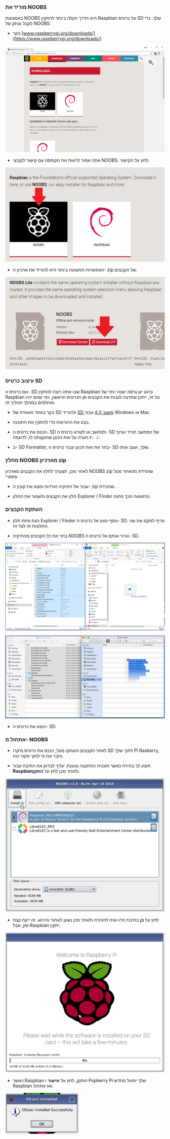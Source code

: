 ### מוריד את NOOBS

באמצעות NOOBS היא הדרך הקלה ביותר להתקין Raspbian על כרטיס SD שלך. כדי לקבל עותק של NOOBS:

+ בקר [www.raspberrypi.org/downloads/](https://www.raspberrypi.org/downloads/)

![דף הורדות](images/downloads-page.png)

+ אתה אמור לראות את הקופסה עם קישור לקובצי NOOBS. לחץ על הקישור.

![לחץ על NOOBS](images/click-noobs.png)

+ האפשרות הפשוטה ביותר היא להוריד את ארכיון ה- zip של הקבצים.

![הורד zip](images/download-zip.png)

### עיצוב כרטיס SD

אם כרטיס ה- SD שבו אתה רוצה להתקין Raspbian כרגע יש גרסה ישנה יותר של Raspbian על זה, ייתכן שתרצה לגבות את הקבצים מן הכרטיס הראשון, כפי שהם יהיו מוחלפים במהלך תהליך זה.

+ בקר באתר האגודה של SD ולהוריד [SD מעצב 4.0](https://www.sdcard.org/downloads/formatter_4/index.html) עבור Windows או Mac.

+ בצע את ההוראות כדי להתקין את התוכנה.

+ הכנס את כרטיס ה- SD למחשב או לקורא כרטיס ה- SD של המחשב הנייד וערוך הערה על אות הכונן שהוקצתה לו, לדוגמה `F: /`.

+ ב- SD Formatter, בחר את אות הכונן עבור כרטיס ה- SD שלך, ועצב אותו.

### מחלץ NOOBS מארכיון zip

לאחר מכן, תצטרך לחלץ את הקבצים מארכיון NOOBS zip שהורדת מהאתר פטל פספרי.

+ עבור אל התיקיה *הורדות* ומצא את קובץ ה- zip שהורדת.

+ חלץ את הקבצים ולשמור את החלון Explorer / Finder וכתוצאה מכך פתוח.

### העתקת הקבצים

+ כעת פתח חלון Explorer / Finder נוסף ונווט אל כרטיס ה- SD. עדיף למקם את שני החלונות זה לצד זה.

+ בחר את כל הקבצים מהתיקיה *NOOBS* וגרור אותם אל כרטיס ה- SD.

![חלונות עותק](images/copy3.png)

![מאקוס להעתיק](images/macos_copy.png)

+ הוצא את כרטיס ה- SD.

### אתחול מ- NOOBS

+ לאחר הקבצים הועתקו מעל, הכנס את כרטיס מיקרו SD לתוך שלך Pi Rasberry, וחבר את פי לתוך מקור כוח.

+ תוצע לך בחירה כאשר תוכנית ההתקנה נטענת. עליך לבדוק את התיבה עבור **Raspbian**ולאחר מכן לחץ על **התקן**.

![להתקין](images/install.png)

+ לחץ על **כן** בתיבת הדו-שיח להזהרה ולאחר מכן נשען לאחור והירגע. זה ייקח קצת זמן, אבל Raspbian יתקין.

![התקנה](images/installing.png)

+ כאשר Raspbian הותקן, לחץ על **אישור** ו Pspberry Pi שלך יופעל מחדש Raspbian ואז אתחול.

![מוּתקָן](images/installed.png)